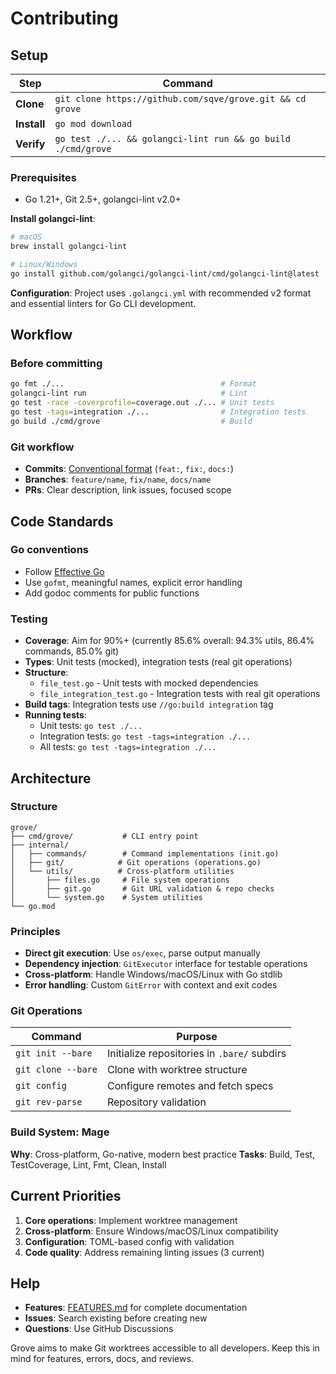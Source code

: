 # Contributing

## Setup

| Step        | Command                                                      |
| ----------- | ------------------------------------------------------------ |
| **Clone**   | `git clone https://github.com/sqve/grove.git && cd grove`    |
| **Install** | `go mod download`                                            |
| **Verify**  | `go test ./... && golangci-lint run && go build ./cmd/grove` |

### Prerequisites

- Go 1.21+, Git 2.5+, golangci-lint v2.0+

**Install golangci-lint**: 
```bash
# macOS
brew install golangci-lint

# Linux/Windows
go install github.com/golangci/golangci-lint/cmd/golangci-lint@latest
```

**Configuration**: Project uses `.golangci.yml` with recommended v2 format and essential linters for Go CLI development.

## Workflow

### Before committing

```bash
go fmt ./...                                   # Format
golangci-lint run                              # Lint
go test -race -coverprofile=coverage.out ./... # Unit tests
go test -tags=integration ./...                # Integration tests
go build ./cmd/grove                           # Build
```

### Git workflow

- **Commits**: [Conventional format](https://conventionalcommits.org) (`feat:`, `fix:`, `docs:`)
- **Branches**: `feature/name`, `fix/name`, `docs/name`
- **PRs**: Clear description, link issues, focused scope

## Code Standards

### Go conventions

- Follow [Effective Go](https://golang.org/doc/effective_go.html)
- Use `gofmt`, meaningful names, explicit error handling
- Add godoc comments for public functions

### Testing

- **Coverage**: Aim for 90%+ (currently 85.6% overall: 94.3% utils, 86.4% commands, 85.0% git)
- **Types**: Unit tests (mocked), integration tests (real git operations)
- **Structure**: 
  - `file_test.go` - Unit tests with mocked dependencies
  - `file_integration_test.go` - Integration tests with real git operations
- **Build tags**: Integration tests use `//go:build integration` tag
- **Running tests**:
  - Unit tests: `go test ./...`
  - Integration tests: `go test -tags=integration ./...`
  - All tests: `go test -tags=integration ./...`

## Architecture

### Structure

```
grove/
├── cmd/grove/           # CLI entry point
├── internal/
│   ├── commands/        # Command implementations (init.go)
│   ├── git/            # Git operations (operations.go)
│   └── utils/          # Cross-platform utilities
│       ├── files.go     # File system operations
│       ├── git.go       # Git URL validation & repo checks
│       └── system.go    # System utilities
└── go.mod
```

### Principles

- **Direct git execution**: Use `os/exec`, parse output manually
- **Dependency injection**: `GitExecutor` interface for testable operations
- **Cross-platform**: Handle Windows/macOS/Linux with Go stdlib
- **Error handling**: Custom `GitError` with context and exit codes

### Git Operations

| Command            | Purpose                                     |
| ------------------ | ------------------------------------------- |
| `git init --bare`  | Initialize repositories in `.bare/` subdirs |
| `git clone --bare` | Clone with worktree structure               |
| `git config`       | Configure remotes and fetch specs           |
| `git rev-parse`    | Repository validation                       |

### Build System: Mage

**Why**: Cross-platform, Go-native, modern best practice
**Tasks**: Build, Test, TestCoverage, Lint, Fmt, Clean, Install

## Current Priorities

1. **Core operations**: Implement worktree management
2. **Cross-platform**: Ensure Windows/macOS/Linux compatibility
3. **Configuration**: TOML-based config with validation
4. **Code quality**: Address remaining linting issues (3 current)

## Help

- **Features**: [FEATURES.md](FEATURES.md) for complete documentation
- **Issues**: Search existing before creating new
- **Questions**: Use GitHub Discussions

Grove aims to make Git worktrees accessible to all developers. Keep this in mind for features, errors, docs, and reviews.
